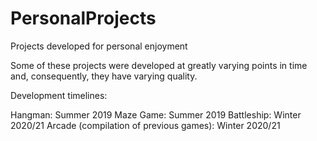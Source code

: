 # PersonalProjects
Projects developed for personal enjoyment

Some of these projects were developed at greatly varying points in time and, consequently, they have varying quality.

Development timelines:

Hangman: Summer 2019
Maze Game: Summer 2019
Battleship: Winter 2020/21
Arcade (compilation of previous games): Winter 2020/21
